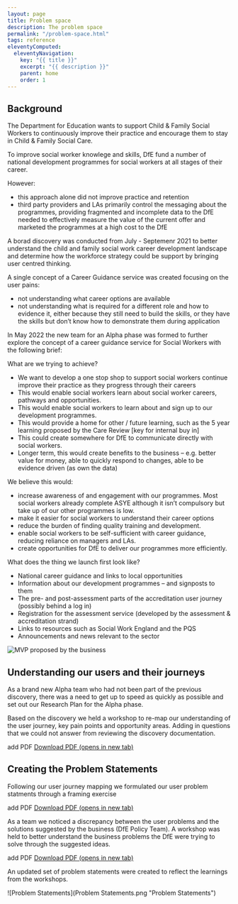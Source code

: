 ```yaml
---
layout: page
title: Problem space
description: The problem space
permalink: "/problem-space.html"
tags: reference
eleventyComputed:
  eleventyNavigation:
    key: "{{ title }}"
    excerpt: "{{ description }}"
    parent: home
    order: 1
---
```


## Background 

The Department for Education wants to support Child & Family Social Workers to continuously improve their practice and encourage them to stay in Child & Family Social Care.

To improve social worker knowlege and skills, DfE fund a number of national development programmes for social workers at all stages of their career.

However:

- this approach alone did not improve practice and retention 
- third party providers and LAs primarily control the messaging about the programmes, providing fragmented and incomplete data to the DfE needed to effectively measure the value of the current offer and marketed the programmes at a high cost to the DfE


A borad discovery was conducted from July - Septemenr 2021 to better understand the child and family social work career development landscape and determine how the workforce strategy could be support by bringing user centred thinking. 

A single concept of a Career Guidance service was created focusing on the user pains:
- not understanding what career options are available
- not understanding what is required for a different role and how to evidence it, either because they still need to build the skills, or they have the skills but don’t know how to demonstrate them during application


In May 2022 the new team for an Alpha phase was formed to further explore the concept of a career guidance service for Social Workers with the following brief:

What are we trying to achieve?   
- We want to develop a one stop shop to support social workers continue improve their practice as they progress through their careers  
- This would enable social workers learn about social worker careers, pathways and opportunities.   
- This would enable social workers to learn about and sign up to our development programmes.   
- This would provide a home for other / future learning, such as the 5 year learning proposed by the Care Review [key for internal buy in] 
- This could create somewhere for DfE to communicate directly with social workers.  
- Longer term, this would create benefits to the business – e.g. better value for money, able to quickly respond to changes, able to be evidence driven (as own the data) 

We believe this would: 
- increase awareness of and engagement with our programmes.  Most social workers already complete ASYE although it isn’t compulsory but take up of our other programmes is low. 
- make it easier for social workers to understand their career options  
- reduce the burden of finding quality training and development.   
- enable social workers to be self-sufficient with career guidance, reducing reliance on managers and LAs.   
- create opportunities for DfE to deliver our programmes more efficiently.   
 
What does the thing we launch first look like? 
- National career guidance and links to local opportunities 
- Information about our development programmes – and signposts to them 
- The pre- and post-assessment parts of the accreditation user journey (possibly behind a log in) 
- Registration for the assessment service (developed by the assessment & accreditation strand) 
- Links to resources such as Social Work England and the PQS 
- Announcements and news relevant to the sector 

![MVP proposed by the business](businessMVP.png "MVP proposed by the business")



## Understanding our users and their journeys

As a brand new Alpha team who had not been part of the previous discovery, there was a need to get up to speed as quickly as possible and set out our Research Plan for the Alpha phase.


Based on the discovery we held a workshop to re-map our understanding of the user journey, key pain points and opportunity areas. Adding in questions that we could not answer from reviewing the discovery documentation.

add PDF
<a href="/documents/sfilename.pdf" target="_blank">Download PDF (opens in new tab)</a>

## Creating the Problem Statements

Following our user journey mapping we formulated our user problem statments through a framing exercise

add PDF
<a href="/documents/sfilename.pdf" target="_blank">Download PDF (opens in new tab)</a>

As a team we noticed a discrepancy between the user problems and the solutions suggested by the business (DfE Policy Team). A workshop was held to better understand the business problems the DfE were trying to solve through the suggested ideas.

add PDF
<a href="/documents/sfilename.pdf" target="_blank">Download PDF (opens in new tab)</a>

An updated set of problem statements were created to reflect the learnings from the workshops.

![Problem Statements](Problem Statements.png "Problem Statements")

